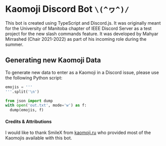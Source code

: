 # Kaomoji Discord Bot `\(^ヮ^)/`

This bot is created using TypeScript and Discord.js. It was originally meant for the University of Manitoba chapter of IEEE Discord Server as a test project for the new slash commands feature. It was developed by Mahyar Mirrashed (Chair 2021-2022) as part of his incoming role during the summer.

## Generating new Kaomoji Data

To generate new data to enter as a Kaomoji in a Discord issue, please use the following Python script:

```py
emojis = '''
'''.split('\n')

from json import dump
with open('out.txt', mode='w') as f:
  dump(emojis, f)
```

#### Credits & Attributions

I would like to thank SmileX from [kaomoji.ru](http://kaomoji.ru/en/) who provided most of the Kaomojis available with this bot.
